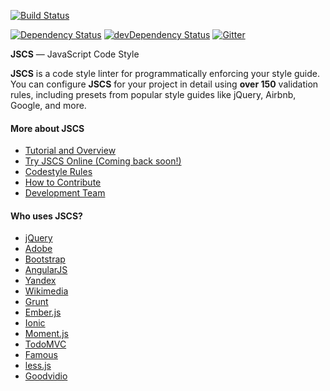 [![Build Status](https://travis-ci.org/jscs-dev/node-jscs.svg?branch=master)](https://travis-ci.org/jscs-dev/node-jscs)
<!-- [![Windows CI](https://ci.appveyor.com/api/projects/status/github/jscs-dev/node-jscs?svg=true)](https://ci.appveyor.com/project/jscs-dev/node-jscs/branch/master) -->
<!-- [![Coverage Status](https://img.shields.io/coveralls/jscs-dev/node-jscs.svg?style=flat)](https://coveralls.io/r/jscs-dev/node-jscs?branch=master) -->
[![Dependency Status](https://david-dm.org/jscs-dev/node-jscs.svg?theme=shields.io&style=flat)](https://david-dm.org/jscs-dev/node-jscs)
[![devDependency Status](https://david-dm.org/jscs-dev/node-jscs/dev-status.svg?theme=shields.io&style=flat)](https://david-dm.org/jscs-dev/node-jscs#info=devDependencies)
[![Gitter](https://img.shields.io/badge/gitter-join%20chat-green.svg?style=flat)](https://gitter.im/jscs-dev/node-jscs?utm_source=badge&utm_medium=badge&utm_campaign=pr-badge)

**JSCS** — JavaScript Code Style

**JSCS** is a code style linter for programmatically enforcing your style guide.
You can configure **JSCS** for your project in detail using **over 150** validation rules,
including presets from popular style guides like jQuery, Airbnb, Google, and more.

#### More about JSCS

 * [Tutorial and Overview](http://jscs.info/overview.html)
 * [Try JSCS Online (Coming back soon!)](http://jscs.info/demo.html)
 * [Codestyle Rules](http://jscs.info/rules.html)
 * [How to Contribute](http://jscs.info/contributing.html)
 * [Development Team](http://jscs.info)

#### Who uses JSCS?

 * [jQuery](http://jquery.com/)
 * [Adobe](http://www.adobe.com/)
 * [Bootstrap](http://getbootstrap.com/)
 * [AngularJS](https://angularjs.org/)
 * [Yandex](https://yandex.com/)
 * [Wikimedia](https://www.wikimedia.org/)
 * [Grunt](http://gruntjs.com/)
 * [Ember.js](http://www.emberjs.com/)
 * [Ionic](http://ionicframework.com/)
 * [Moment.js](http://momentjs.com/)
 * [TodoMVC](http://todomvc.com/)
 * [Famous](http://famo.us/)
 * [less.js](http://lesscss.org/)
 * [Goodvidio](http://goodvid.io/)
